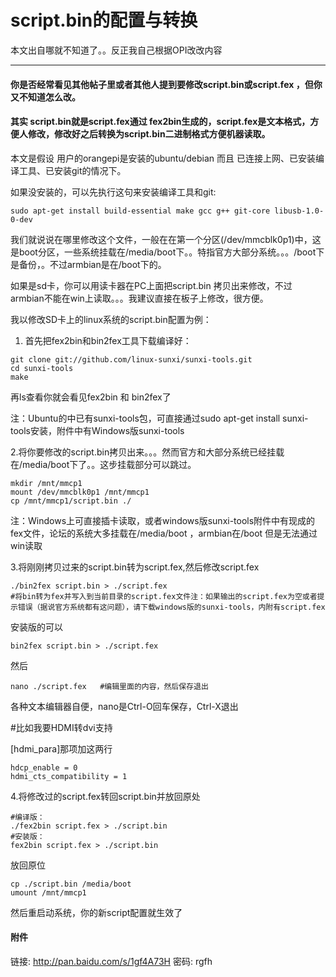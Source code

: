 # script.bin的配置与转换

本文出自哪就不知道了。。反正我自己根据OPI改改内容

---

#### 你是否经常看见其他帖子里或者其他人提到要修改script.bin或script.fex ，但你又不知道怎么改。

#### 其实 script.bin就是script.fex通过 fex2bin生成的，script.fex是文本格式，方便人修改，修改好之后转换为script.bin二进制格式方便机器读取。

本文是假设 用户的orangepi是安装的ubuntu/debian 而且 已连接上网、已安装编译工具、已安装git的情况下。

如果没安装的，可以先执行这句来安装编译工具和git:

```
sudo apt-get install build-essential make gcc g++ git-core libusb-1.0-0-dev
```

我们就说说在哪里修改这个文件，一般在在第一个分区\(/dev/mmcblk0p1\)中，这是boot分区，一些系统挂载在/media/boot下。。特指官方大部分系统。。。/boot下是备份，。不过armbian是在/boot下的。

如果是sd卡，你可以用读卡器在PC上面把script.bin 拷贝出来修改，不过armbian不能在win上读取。。。我建议直接在板子上修改，很方便。

我以修改SD卡上的linux系统的script.bin配置为例：

1. 首先把fex2bin和bin2fex工具下载编译好：

```
git clone git://github.com/linux-sunxi/sunxi-tools.git
cd sunxi-tools
make
```

再ls查看你就会看见fex2bin 和 bin2fex了

注：Ubuntu的中已有sunxi-tools包，可直接通过sudo apt-get install sunxi-tools安装，附件中有Windows版sunxi-tools

2.将你要修改的script.bin拷贝出来。。。然而官方和大部分系统已经挂载在/media/boot下了。。这步挂载部分可以跳过。

```
mkdir /mnt/mmcp1
mount /dev/mmcblk0p1 /mnt/mmcp1
cp /mnt/mmcp1/script.bin ./
```

注：Windows上可直接插卡读取，或者windows版sunxi-tools附件中有现成的fex文件，论坛的系统大多挂载在/media/boot ，armbian在/boot 但是无法通过win读取

3.将刚刚拷贝过来的script.bin转为script.fex,然后修改script.fex

```
./bin2fex script.bin > ./script.fex
#将bin转为fex并写入到当前目录的script.fex文件注：如果输出的script.fex为空或者提示错误（据说官方系统都有这问题），请下载windows版的sunxi-tools，内附有script.fex
```

安装版的可以

```
bin2fex script.bin > ./script.fex
```

然后

```
nano ./script.fex   #编辑里面的内容，然后保存退出
```

各种文本编辑器自便，nano是Ctrl-O回车保存，Ctrl-X退出

\#比如我要HDMI转dvi支持

\[hdmi\_para\]那项加这两行

```
hdcp_enable = 0
hdmi_cts_compatibility = 1
```

4.将修改过的script.fex转回script.bin并放回原处

```
#编译版：
./fex2bin script.fex > ./script.bin
#安装版：
fex2bin script.fex > ./script.bin
```

放回原位

```
cp ./script.bin /media/boot
umount /mnt/mmcp1
```

然后重启动系统，你的新script配置就生效了

#### 附件

链接: http://pan.baidu.com/s/1gf4A73H 密码: rgfh

